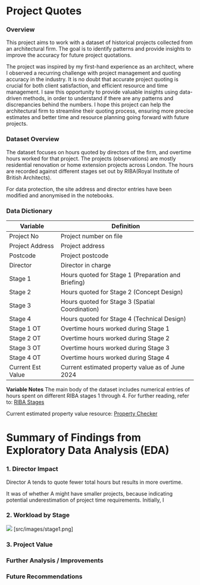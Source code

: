 # Project Quotes

### Overview
This project aims to work with a dataset of historical projects collected from an architectural firm. The goal is to identify patterns and provide insights to improve the accuracy for future project quotations.

The project was inspired by my first-hand experience as an architect, where I observed a recurring challenge with project management and quoting accuracy in the industry. It is no doubt that accurate project quoting is crucial for both client satisfaction, and efficient resource and time management. I saw this opportunity to provide valuable insights using data-driven methods, in order to understand if there are any patterns and discrepancies behind the numbers. I hope this project can help the architectural firm to streamline their quoting process, ensuring more precise estimates and better time and resource planning going forward with future projects.

### Dataset Overview
The dataset focuses on hours quoted by directors of the firm, and overtime hours worked for that project. The projects (observations) are mostly residential renovation or home extension projects across London. The hours are recorded against different stages set out by RIBA(Royal Institute of British Architects).

For data protection, the site address and director entries have been modified and anonymised in the notebooks.

### Data Dictionary
| Variable          | Definition                                           |
|-------------------|------------------------------------------------------|
| Project No        | Project number on file                               |
| Project Address   | Project address                                      |
| Postcode          | Project postcode                                     |
| Director          | Director in charge                                   |
| Stage 1           | Hours quoted for Stage 1 (Preparation and Briefing)  |
| Stage 2           | Hours quoted for Stage 2 (Concept Design)            |
| Stage 3           | Hours quoted for Stage 3 (Spatial Coordination)      |
| Stage 4           | Hours quoted for Stage 4 (Technical Design)          |
| Stage 1 OT        | Overtime hours worked during Stage 1                 |
| Stage 2 OT        | Overtime hours worked during Stage 2                 |
| Stage 3 OT	    | Overtime hours worked during Stage 3                 |
| Stage 4 OT	    | Overtime hours worked during Stage 4                 |
| Current Est Value | Current estimated property value as of June 2024     |

**Variable Notes**
The main body of the dataset includes numerical entries of hours spent on different RIBA stages 1 through 4. For further reading, refer to: [RIBA Stages](https://www.architecture.com/knowledge-and-resources/resources-landing-page/riba-plan-of-work)

Current estimated property value resource: [Property Checker](https://propertychecker.co.uk/)

# Summary of Findings from Exploratory Data Analysis (EDA)
### 1. Director Impact
Director A tends to quote fewer total hours but results in more overtime.

It was  of whether A might have smaller projects, because  indicating potential underestimation of project time requirements. Initially, I 
### 2. Workload by Stage
![](https://github.com/xiaoella/project_quotes/blob/src/images/stage1.png?raw=true)
[src/images/stage1.png]

### 3. Project Value
### Further Analysis / Improvements
### Future Recommendations